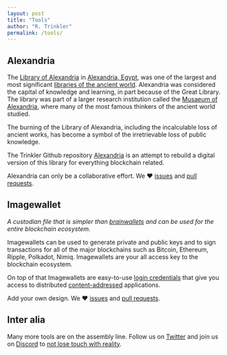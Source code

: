 ```yaml
---
layout: post
title: "Tools"
author: "R. Trinkler"
permalink: /tools/
---
```


## Alexandria

The [Library of Alexandria](https://en.wikipedia.org/wiki/Library_of_Alexandria) in [Alexandria, Egypt](https://en.wikipedia.org/wiki/Alexandria,_Egypt "Alexandria, Egypt"), was one of the largest and most significant [libraries of the ancient world](https://en.wikipedia.org/wiki/List_of_libraries_in_the_ancient_world "List of libraries in the ancient world"). Alexandria was considered the capital of knowledge and learning, in part because of the Great Library. The library was part of a larger research institution called the [Musaeum of Alexandria](https://en.wikipedia.org/wiki/Musaeum "Musaeum"), where many of the most famous thinkers of the ancient world studied.

The burning of the Library of Alexandria, including the incalculable loss of ancient works, has become a symbol of the irretrievable loss of public knowledge.

The Trinkler Github repository [Alexandria](https://github.com/Trinkler/alexandria) is an attempt to rebuild a digital version of this library for everything blockchain related.

Alexandria can only be a collaborative effort. We ❤ [issues](https://github.com/Trinkler/alexandria/issues/new) and [pull requests](https://github.com/Trinkler/alexandria/fork).

## Imagewallet

_A custodian file that is simpler than [brainwallets](https://en.bitcoin.it/wiki/Brainwallet) and can be used for the entire blockchain ecosystem._

Imagewallets can be used to generate private and public keys and to sign transactions for all of the major blockchains such as Bitcoin, Ethereum, Ripple, Polkadot, Nimiq. Imagewallets are your all access key to the blockchain ecosystem.

On top of that Imagewallets are easy-to-use [login credentials](https://blog.colony.io/securing-local-storage-for-dapps-33dc4d52e1fd) that give you access to distributed [content-addressed](https://ipfs.io) applications.

Add your own design. We ❤ [issues](https://github.com/Trinkler/imagewallet/issues/new) and [pull requests](https://github.com/Trinkler/imagewallet/fork).

## Inter alia

Many more tools are on the assembly line. Follow us on [Twitter](https://twitter.com/trinkler_sw) and join us on [Discord](https://discord.gg/Te7sWv3) to [not lose touch with reality](https://www.youtube.com/watch?v=UYfh9YhUVdE).
